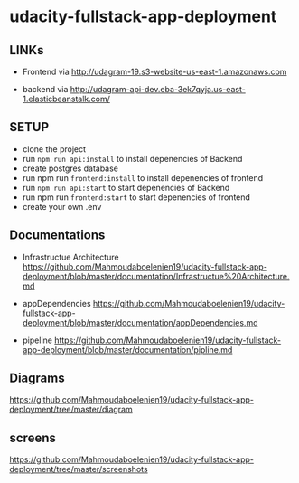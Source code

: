 # udacity-fullstack-app-deployment


## LINKs  


- Frontend via http://udagram-19.s3-website-us-east-1.amazonaws.com

- backend via http://udagram-api-dev.eba-3ek7qyja.us-east-1.elasticbeanstalk.com/


## SETUP

- clone the project 
- run `npm run api:install` to  install depenencies of Backend
- create postgres database
- run npm run `frontend:install` to install depenencies of frontend
- run `npm run api:start` to  start depenencies of Backend
- run npm run `frontend:start` to start depenencies of frontend
- create your own .env


## Documentations

* Infrastructue Architecture
 https://github.com/Mahmoudaboelenien19/udacity-fullstack-app-deployment/blob/master/documentation/Infrastructue%20Architecture.md

* appDependencies
https://github.com/Mahmoudaboelenien19/udacity-fullstack-app-deployment/blob/master/documentation/appDependencies.md

* pipeline
https://github.com/Mahmoudaboelenien19/udacity-fullstack-app-deployment/blob/master/documentation/pipline.md


## Diagrams
https://github.com/Mahmoudaboelenien19/udacity-fullstack-app-deployment/tree/master/diagram

## screens 

https://github.com/Mahmoudaboelenien19/udacity-fullstack-app-deployment/tree/master/screenshots
